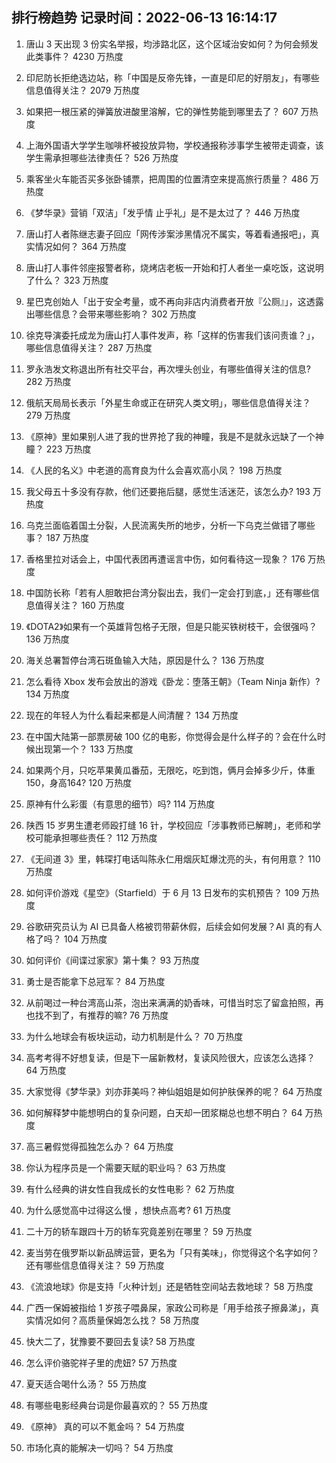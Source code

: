 
## 排行榜趋势 记录时间：2022-06-13 16:14:17
  
  1. 唐山 3 天出现 3 份实名举报，均涉路北区，这个区域治安如何？为何会频发此类事件？ 4230 万热度
    
  2. 印尼防长拒绝选边站，称「中国是反帝先锋，一直是印尼的好朋友」，有哪些信息值得关注？ 2079 万热度
    
  3. 如果把一根压紧的弹簧放进酸里溶解，它的弹性势能到哪里去了？ 607 万热度
    
  4. 上海外国语大学学生咖啡杯被投放异物，学校通报称涉事学生被带走调查，该学生需承担哪些法律责任？ 526 万热度
    
  5. 乘客坐火车能否买多张卧铺票，把周围的位置清空来提高旅行质量？ 486 万热度
    
  6. 《梦华录》营销「双洁」「发乎情 止乎礼」是不是太过了？ 446 万热度
    
  7. 唐山打人者陈继志妻子回应「网传涉案涉黑情况不属实，等着看通报吧」，真实情况如何？ 364 万热度
    
  8. 唐山打人事件邻座报警者称，烧烤店老板一开始和打人者坐一桌吃饭，这说明了什么？ 323 万热度
    
  9. 星巴克创始人「出于安全考量，或不再向非店内消费者开放『公厕』」，这透露出哪些信息？会带来哪些影响？ 302 万热度
    
  10. 徐克导演委托成龙为唐山打人事件发声，称「这样的伤害我们该问责谁？」，哪些信息值得关注？ 287 万热度
    
  11. 罗永浩发文称退出所有社交平台，再次埋头创业，有哪些值得关注的信息? 282 万热度
    
  12. 俄航天局局长表示「外星生命或正在研究人类文明」，哪些信息值得关注？ 279 万热度
    
  13. 《原神》里如果别人进了我的世界抢了我的神瞳，我是不是就永远缺了一个神瞳？ 223 万热度
    
  14. 《人民的名义》中老道的高育良为什么会喜欢高小凤？ 198 万热度
    
  15. 我父母五十多没有存款，他们还要拖后腿，感觉生活迷茫，该怎么办? 193 万热度
    
  16. 乌克兰面临着国土分裂，人民流离失所的地步，分析一下乌克兰做错了哪些事？ 187 万热度
    
  17. 香格里拉对话会上，中国代表团再遭谣言中伤，如何看待这一现象？ 176 万热度
    
  18. 中国防长称「若有人胆敢把台湾分裂出去，我们一定会打到底，」还有哪些信息值得关注？ 160 万热度
    
  19. 《DOTA2》如果有一个英雄背包格子无限，但是只能买铁树枝干，会很强吗？ 136 万热度
    
  20. 海关总署暂停台湾石斑鱼输入大陆，原因是什么？ 136 万热度
    
  21. 怎么看待 Xbox 发布会放出的游戏《卧龙：堕落王朝》（Team Ninja 新作）? 134 万热度
    
  22. 现在的年轻人为什么看起来都是人间清醒？ 134 万热度
    
  23. 在中国大陆第一部票房破 100 亿的电影，你觉得会是什么样子的？会在什么时候出现第一个？ 133 万热度
    
  24. 如果两个月，只吃苹果黄瓜番茄，无限吃，吃到饱，俩月会掉多少斤，体重150，身高164? 120 万热度
    
  25. 原神有什么彩蛋（有意思的细节）吗? 114 万热度
    
  26. 陕西 15 岁男生遭老师殴打缝 16 针，学校回应「涉事教师已解聘」，老师和学校可能承担哪些责任？ 112 万热度
    
  27. 《无间道 3》里，韩琛打电话叫陈永仁用烟灰缸爆沈亮的头，有何用意？ 110 万热度
    
  28. 如何评价游戏《星空》（Starfield）于 6 月 13 日发布的实机预告？ 109 万热度
    
  29. 谷歌研究员认为 AI 已具备人格被罚带薪休假，后续会如何发展？AI 真的有人格了吗？ 104 万热度
    
  30. 如何评价《间谍过家家》第十集？ 93 万热度
    
  31. 勇士是否能拿下总冠军？ 84 万热度
    
  32. 从前喝过一种台湾高山茶，泡出来满满的奶香味，可惜当时忘了留盒拍照，再也找不到了，有推荐的嘛? 76 万热度
    
  33. 为什么地球会有板块运动，动力机制是什么？ 70 万热度
    
  34. 高考考得不好想复读，但是下一届新教材，复读风险很大，应该怎么选择？ 64 万热度
    
  35. 大家觉得《梦华录》刘亦菲美吗？神仙姐姐是如何护肤保养的呢？ 64 万热度
    
  36. 如何解释梦中能想明白的复杂问题，白天却一团浆糊总也想不明白？ 64 万热度
    
  37. 高三暑假觉得孤独怎么办？ 64 万热度
    
  38. 你认为程序员是一个需要天赋的职业吗？ 63 万热度
    
  39. 有什么经典的讲女性自我成长的女性电影？ 62 万热度
    
  40. 为什么感觉高中过得这么慢 ，想快点高考? 61 万热度
    
  41. 二十万的轿车跟四十万的轿车究竟差别在哪里？ 59 万热度
    
  42. 麦当劳在俄罗斯以新品牌运营，更名为「只有美味」，你觉得这个名字如何？还有哪些信息值得关注？ 59 万热度
    
  43. 《流浪地球》你是支持「火种计划」还是牺牲空间站去救地球？ 58 万热度
    
  44. 广西一保姆被指给 1 岁孩子喂鼻屎，家政公司称是「用手给孩子擦鼻涕」，真实情况如何？高质量保姆怎么找？ 58 万热度
    
  45. 快大二了，犹豫要不要回去复读? 58 万热度
    
  46. 怎么评价骆驼祥子里的虎妞? 57 万热度
    
  47. 夏天适合喝什么汤？ 55 万热度
    
  48. 有哪些电影经典台词是你最喜欢的？ 55 万热度
    
  49. 《原神》 真的可以不氪金吗？ 54 万热度
    
  50. 市场化真的能解决一切吗？ 54 万热度
    